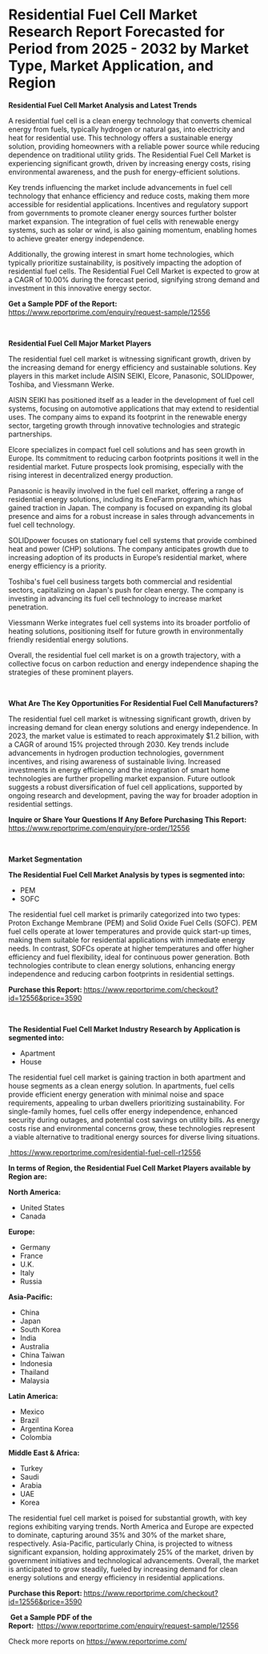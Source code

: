 <p><h1>Residential Fuel Cell Market Research Report Forecasted for Period from 2025 -  2032 by Market Type, Market Application, and Region</h1></p><p><strong>Residential Fuel Cell Market Analysis and Latest Trends</strong></p>
<p><p>A residential fuel cell is a clean energy technology that converts chemical energy from fuels, typically hydrogen or natural gas, into electricity and heat for residential use. This technology offers a sustainable energy solution, providing homeowners with a reliable power source while reducing dependence on traditional utility grids. The Residential Fuel Cell Market is experiencing significant growth, driven by increasing energy costs, rising environmental awareness, and the push for energy-efficient solutions.</p><p>Key trends influencing the market include advancements in fuel cell technology that enhance efficiency and reduce costs, making them more accessible for residential applications. Incentives and regulatory support from governments to promote cleaner energy sources further bolster market expansion. The integration of fuel cells with renewable energy systems, such as solar or wind, is also gaining momentum, enabling homes to achieve greater energy independence.</p><p>Additionally, the growing interest in smart home technologies, which typically prioritize sustainability, is positively impacting the adoption of residential fuel cells. The Residential Fuel Cell Market is expected to grow at a CAGR of 10.00% during the forecast period, signifying strong demand and investment in this innovative energy sector.</p></p>
<p><strong>Get a Sample PDF of the Report:&nbsp;</strong> <a href="https://www.reportprime.com/enquiry/request-sample/12556?utm_campaign=2441&utm_medium=2&utm_source=Github&utm_content=ia&utm_term=19032025&utm_id=residential-fuel-cell">https://www.reportprime.com/enquiry/request-sample/12556</a></p>
<p>&nbsp;</p>
<p><strong>Residential Fuel Cell Major Market Players</strong></p>
<p><p>The residential fuel cell market is witnessing significant growth, driven by the increasing demand for energy efficiency and sustainable solutions. Key players in this market include AISIN SEIKI, Elcore, Panasonic, SOLIDpower, Toshiba, and Viessmann Werke.</p><p>AISIN SEIKI has positioned itself as a leader in the development of fuel cell systems, focusing on automotive applications that may extend to residential uses. The company aims to expand its footprint in the renewable energy sector, targeting growth through innovative technologies and strategic partnerships.</p><p>Elcore specializes in compact fuel cell solutions and has seen growth in Europe. Its commitment to reducing carbon footprints positions it well in the residential market. Future prospects look promising, especially with the rising interest in decentralized energy production.</p><p>Panasonic is heavily involved in the fuel cell market, offering a range of residential energy solutions, including its EneFarm program, which has gained traction in Japan. The company is focused on expanding its global presence and aims for a robust increase in sales through advancements in fuel cell technology.</p><p>SOLIDpower focuses on stationary fuel cell systems that provide combined heat and power (CHP) solutions. The company anticipates growth due to increasing adoption of its products in Europe’s residential market, where energy efficiency is a priority.</p><p>Toshiba's fuel cell business targets both commercial and residential sectors, capitalizing on Japan's push for clean energy. The company is investing in advancing its fuel cell technology to increase market penetration.</p><p>Viessmann Werke integrates fuel cell systems into its broader portfolio of heating solutions, positioning itself for future growth in environmentally friendly residential energy solutions. </p><p>Overall, the residential fuel cell market is on a growth trajectory, with a collective focus on carbon reduction and energy independence shaping the strategies of these prominent players.</p></p>
<p>&nbsp;</p>
<p><strong>What Are The Key Opportunities For Residential Fuel Cell Manufacturers?</strong></p>
<p><p>The residential fuel cell market is witnessing significant growth, driven by increasing demand for clean energy solutions and energy independence. In 2023, the market value is estimated to reach approximately $1.2 billion, with a CAGR of around 15% projected through 2030. Key trends include advancements in hydrogen production technologies, government incentives, and rising awareness of sustainable living. Increased investments in energy efficiency and the integration of smart home technologies are further propelling market expansion. Future outlook suggests a robust diversification of fuel cell applications, supported by ongoing research and development, paving the way for broader adoption in residential settings.</p></p>
<p><strong>Inquire or Share Your Questions If Any Before Purchasing This Report:</strong> <a href="https://www.reportprime.com/enquiry/pre-order/12556?utm_campaign=2441&utm_medium=2&utm_source=Github&utm_content=ia&utm_term=19032025&utm_id=residential-fuel-cell">https://www.reportprime.com/enquiry/pre-order/12556</a></p>
<p>&nbsp;</p>
<p><strong>Market Segmentation</strong></p>
<p><strong>The Residential Fuel Cell Market Analysis by types is segmented into:</strong></p>
<p><ul><li>PEM</li><li>SOFC</li></ul></p>
<p><p>The residential fuel cell market is primarily categorized into two types: Proton Exchange Membrane (PEM) and Solid Oxide Fuel Cells (SOFC). PEM fuel cells operate at lower temperatures and provide quick start-up times, making them suitable for residential applications with immediate energy needs. In contrast, SOFCs operate at higher temperatures and offer higher efficiency and fuel flexibility, ideal for continuous power generation. Both technologies contribute to clean energy solutions, enhancing energy independence and reducing carbon footprints in residential settings.</p></p>
<p><strong>Purchase this Report:&nbsp;</strong><a href="https://www.reportprime.com/checkout?id=12556&price=3590&utm_campaign=2441&utm_medium=2&utm_source=Github&utm_content=ia&utm_term=19032025&utm_id=residential-fuel-cell">https://www.reportprime.com/checkout?id=12556&price=3590</a></p>
<p>&nbsp;</p>
<p><strong>The Residential Fuel Cell Market Industry Research by Application is segmented into:</strong></p>
<p><ul><li>Apartment</li><li>House</li></ul></p>
<p><p>The residential fuel cell market is gaining traction in both apartment and house segments as a clean energy solution. In apartments, fuel cells provide efficient energy generation with minimal noise and space requirements, appealing to urban dwellers prioritizing sustainability. For single-family homes, fuel cells offer energy independence, enhanced security during outages, and potential cost savings on utility bills. As energy costs rise and environmental concerns grow, these technologies represent a viable alternative to traditional energy sources for diverse living situations.</p></p>
<p><a href="https://www.reportprime.com/residential-fuel-cell-r12556?utm_campaign=2441&utm_medium=2&utm_source=Github&utm_content=ia&utm_term=19032025&utm_id=residential-fuel-cell">&nbsp;https://www.reportprime.com/residential-fuel-cell-r12556</a></p>
<p><strong>In terms of Region, the Residential Fuel Cell Market Players available by Region are:</strong></p>
<p>
    <p> <strong> North America: </strong>
        <ul>
            <li>United States</li>
            <li>Canada</li>
        </ul>
        </p> 
    <p> <strong> Europe: </strong>
        <ul>
            <li>Germany</li>
            <li>France</li>
            <li>U.K.</li>
            <li>Italy</li>
            <li>Russia</li>
        </ul>
        </p> 
    <p> <strong> Asia-Pacific: </strong>
        <ul>
            <li>China</li>
            <li>Japan</li>
            <li>South Korea</li>
            <li>India</li>
            <li>Australia</li>
            <li>China Taiwan</li>
            <li>Indonesia</li>
            <li>Thailand</li>
            <li>Malaysia</li>
        </ul>
        </p> 
    <p> <strong> Latin America: </strong>
        <ul>
            <li>Mexico</li>
            <li>Brazil</li>
            <li>Argentina Korea</li>
            <li>Colombia</li>
        </ul>
        </p> 
    <p> <strong> Middle East & Africa: </strong>
        <ul>
            <li>Turkey</li>
            <li>Saudi</li>
            <li>Arabia</li>
            <li>UAE</li>
            <li>Korea</li>
        </ul>
    </p>
    </p>
<p><p>The residential fuel cell market is poised for substantial growth, with key regions exhibiting varying trends. North America and Europe are expected to dominate, capturing around 35% and 30% of the market share, respectively. Asia-Pacific, particularly China, is projected to witness significant expansion, holding approximately 25% of the market, driven by government initiatives and technological advancements. Overall, the market is anticipated to grow steadily, fueled by increasing demand for clean energy solutions and energy efficiency in residential applications.</p></p>
<p><strong>Purchase this Report: </strong><a href="https://www.reportprime.com/checkout?id=12556&price=3590&utm_campaign=2441&utm_medium=2&utm_source=Github&utm_content=ia&utm_term=19032025&utm_id=residential-fuel-cell">https://www.reportprime.com/checkout?id=12556&price=3590</a></p>
<p>&nbsp;<strong>Get a Sample PDF of the Report:&nbsp;&nbsp;</strong><a href="https://www.reportprime.com/enquiry/request-sample/12556?utm_campaign=2441&utm_medium=2&utm_source=Github&utm_content=ia&utm_term=19032025&utm_id=residential-fuel-cell">https://www.reportprime.com/enquiry/request-sample/12556</a></p>
<p><strong></strong></p>
<p>Check more reports on <a href="https://www.reportprime.com/?utm_campaign=2441&utm_medium=2&utm_source=Github&utm_content=ia&utm_term=19032025&utm_id=residential-fuel-cell">https://www.reportprime.com/</a></p>